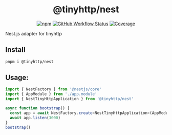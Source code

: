 <div align="center">

# @tinyhttp/nest

[![npm][npm-img]][npm-url] [![GitHub Workflow Status][gh-actions-img]][github-actions] [![Coverage][cov-img]][cov-url]

</div>

Nest.js adapter for tinyhttp

## Install

```sh
pnpm i @tinyhttp/nest
```

## Usage:

```typescript
import { NestFactory } from '@nestjs/core'
import { AppModule } from './app.module'
import { NestTinyHttpApplication } from '@tinyhttp/nest'

async function bootstrap() {
  const app = await NestFactory.create<NestTinyHttpApplication>(AppModule)
  await app.listen(3000)
}
bootstrap()
```

[npm-url]: https://npmjs.com/package/@tinyhttp/nest
[github-actions]: https://github.com/tinyhttp/nest/actions
[gh-actions-img]: https://img.shields.io/github/workflow/status/tinyhttp/nest/CI?style=for-the-badge&logo=github&label=&color=hotpink
[cov-img]: https://img.shields.io/coveralls/github/tinyhttp/nest?style=for-the-badge&color=hotpink
[cov-url]: https://coveralls.io/github/tinyhttp/nest
[npm-img]: https://img.shields.io/npm/dt/@tinyhttp/nest?style=for-the-badge&color=hotpink
